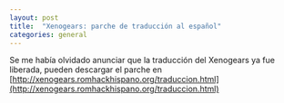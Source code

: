 ```yaml
---
layout: post
title:  "Xenogears: parche de traducción al español"
categories: general
---
```


Se me había olvidado anunciar que la traducción del Xenogears ya fue liberada, pueden descargar el parche en [http://xenogears.romhackhispano.org/traduccion.html](http://xenogears.romhackhispano.org/traduccion.html)